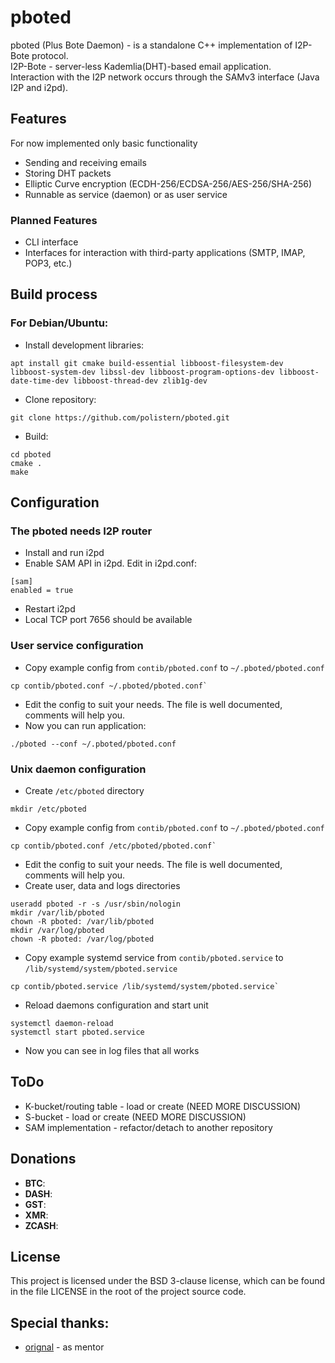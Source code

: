 # pboted

pboted (Plus Bote Daemon) - is a standalone C++ implementation of I2P-Bote protocol.   
I2P-Bote - server-less Kademlia(DHT)-based email application.  
Interaction with the I2P network occurs through the SAMv3 interface (Java I2P and i2pd).

## Features

For now implemented only basic functionality

- Sending and receiving emails
- Storing DHT packets
- Elliptic Curve encryption (ECDH-256/ECDSA-256/AES-256/SHA-256)
- Runnable as service (daemon) or as user service

### Planned Features

- CLI interface
- Interfaces for interaction with third-party applications (SMTP, IMAP, POP3, etc.)

## Build process

### For Debian/Ubuntu:

- Install development libraries:

```
apt install git cmake build-essential libboost-filesystem-dev libboost-system-dev libssl-dev libboost-program-options-dev libboost-date-time-dev libboost-thread-dev zlib1g-dev
```

- Clone repository:

```
git clone https://github.com/polistern/pboted.git
```

- Build:

```
cd pboted
cmake .
make
```

## Configuration

### The pboted needs I2P router

- Install and run i2pd
- Enable SAM API in i2pd. Edit in i2pd.conf:

```
[sam]
enabled = true
```

- Restart i2pd   
- Local TCP port 7656 should be available

### User service configuration

- Copy example config from `contib/pboted.conf` to `~/.pboted/pboted.conf`

```
cp contib/pboted.conf ~/.pboted/pboted.conf`
```

- Edit the config to suit your needs. The file is well documented, comments will help you.
- Now you can run application:

```
./pboted --conf ~/.pboted/pboted.conf
```

### Unix daemon configuration

- Create `/etc/pboted` directory

```
mkdir /etc/pboted
```

- Copy example config from `contib/pboted.conf` to `~/.pboted/pboted.conf`

```
cp contib/pboted.conf /etc/pboted/pboted.conf`
```

- Edit the config to suit your needs. The file is well documented, comments will help you.
- Create user, data and logs directories

```
useradd pboted -r -s /usr/sbin/nologin
mkdir /var/lib/pboted
chown -R pboted: /var/lib/pboted
mkdir /var/log/pboted
chown -R pboted: /var/log/pboted
```

- Copy example systemd service from `contib/pboted.service` to `/lib/systemd/system/pboted.service`

```
cp contib/pboted.service /lib/systemd/system/pboted.service`
```

- Reload daemons configuration and start unit

```
systemctl daemon-reload
systemctl start pboted.service
```

- Now you can see in log files that all works

## ToDo

- K-bucket/routing table - load or create (NEED MORE DISCUSSION)
- S-bucket - load or create (NEED MORE DISCUSSION)
- SAM implementation - refactor/detach to another repository

## Donations

- **BTC**: 
- **DASH**: 
- **GST**: 
- **XMR**: 
- **ZCASH**: 

## License

This project is licensed under the BSD 3-clause license, which can be found in the file LICENSE in the root of the project source code.

## Special thanks:

* [orignal](https://github.com/orignal) - as mentor
